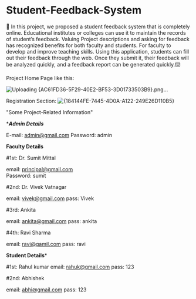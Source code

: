 # Student-Feedback-System

 🚀 In this project, we proposed a student feedback system that is completely online. Educational institutes or colleges can use it to maintain the records of student’s feedback. Valuing Project descriptions and asking for 
feedback has recognized benefits for both faculty and students. For faculty to develop and improve teaching skills. 
Using this application, students can fill out their feedback through the web. Once they submit it, their feedback will be 
analyzed quickly, and a feedback report can be generated quickly.⌨️

Project Home Page like this:

![Uploading {AC61FD36-5F29-40E2-BF53-3D01733503B9}.png…]()


Registration Section:
![{184144FE-7445-4D0A-A122-249E26D110B5}](https://github.com/user-attachments/assets/2d1a1716-f30c-41ca-94b3-fb177c440cef)


"Some Project-Related Information"

**********Admin Details*********
 
E-mail: admin@gmail.com
Password: admin



********Faculty Details********

#1st: Dr. Sumit Mittal

email:    principal@gmail.com		
Password:  sumit

#2nd: Dr. Vivek Vatnagar

email: vivek@gmail.com
pass:  Vivek

#3rd: Ankita

email: ankita@gmail.com
pass:  ankita

#4th: Ravi Sharma

email: ravi@gamil.com
pass:  ravi

**********Student Details***********

#1st: Rahul kumar
email: rahuk@gmail.com
pass: 123

#2nd: Abhishek

email: abhi@gmail.com
pass: 123

